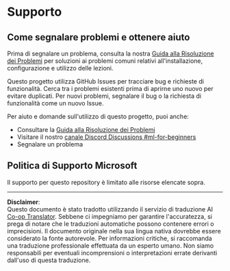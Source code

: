 <!--
CO_OP_TRANSLATOR_METADATA:
{
  "original_hash": "09623d7343ff1c26ff4f198c1b2d3176",
  "translation_date": "2025-10-03T11:58:59+00:00",
  "source_file": "SUPPORT.md",
  "language_code": "it"
}
-->
# Supporto
## Come segnalare problemi e ottenere aiuto  

Prima di segnalare un problema, consulta la nostra [Guida alla Risoluzione dei Problemi](TROUBLESHOOTING.md) per soluzioni ai problemi comuni relativi all'installazione, configurazione e utilizzo delle lezioni.

Questo progetto utilizza GitHub Issues per tracciare bug e richieste di funzionalità. Cerca tra i problemi esistenti prima di aprirne uno nuovo per evitare duplicati. Per nuovi problemi, segnalare il bug o la richiesta di funzionalità come un nuovo Issue.

Per aiuto e domande sull'utilizzo di questo progetto, puoi anche:
- Consultare la [Guida alla Risoluzione dei Problemi](TROUBLESHOOTING.md)
- Visitare il nostro [canale Discord Discussions #ml-for-beginners](https://aka.ms/foundry/discord)
- Segnalare un problema

## Politica di Supporto Microsoft  

Il supporto per questo repository è limitato alle risorse elencate sopra.

---

**Disclaimer**:  
Questo documento è stato tradotto utilizzando il servizio di traduzione AI [Co-op Translator](https://github.com/Azure/co-op-translator). Sebbene ci impegniamo per garantire l'accuratezza, si prega di notare che le traduzioni automatiche possono contenere errori o imprecisioni. Il documento originale nella sua lingua nativa dovrebbe essere considerato la fonte autorevole. Per informazioni critiche, si raccomanda una traduzione professionale effettuata da un esperto umano. Non siamo responsabili per eventuali incomprensioni o interpretazioni errate derivanti dall'uso di questa traduzione.